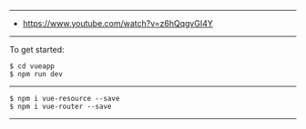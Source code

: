 ***
* https://www.youtube.com/watch?v=z6hQqgvGI4Y
***
To get started:
```
$ cd vueapp
$ npm run dev
```
***
```
$ npm i vue-resource --save
$ npm i vue-router --save
```
***